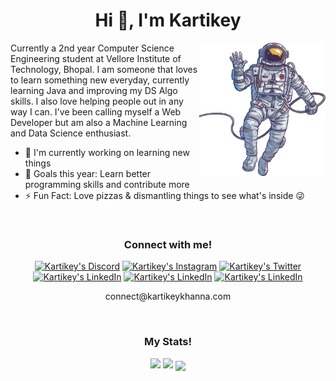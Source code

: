 <h1 align="center">Hi 👋, I'm Kartikey</h1>

<img width="40%" align="right" src="./assets/ast-img.png" />

Currently a 2nd year Computer Science Engineering student at Vellore Institute of Technology, Bhopal. I am someone that loves to learn something new everyday, currently learning Java and improving my DS Algo skills. I also love helping people out in any way I can. I've been calling myself a Web Developer but am also a Machine Learning and Data Science enthusiast.

- 🔭 I'm currently working on learning new things
- 🥅 Goals this year: Learn better programming skills and contribute more
- ⚡ Fun Fact: Love pizzas & dismantling things to see what's inside 😜

<br>
<h3 align="center">Connect with me!</h3>

<p align="center">
    <a href="https://discord.gg/RUR2fyE"><img alt="Kartikey's Discord" width="30px" src="https://simpleicons.org/icons/discord.svg"/></a>
    <a href="https://www.instagram.com/itsksquare/"><img alt="Kartikey's Instagram" width="30px" src="https://simpleicons.org/icons/instagram.svg"/></a>
    <a href="https://twitter.com/itsksquare19"><img alt="Kartikey's Twitter" width="30px" src="https://simpleicons.org/icons/twitter.svg"/></a>
    <a href="https://www.linkedin.com/in/kartikeykhanna/"><img alt="Kartikey's LinkedIn" width="30px" src="https://simpleicons.org/icons/linkedin.svg"/></a>
    <a href="skype:live:kartikey_khanna_1?chat"><img alt="Kartikey's LinkedIn" width="30px" src="https://simpleicons.org/icons/skype.svg"/></a>
    <a href="mailto:connect@kartikeykhanna.com"><img alt="Kartikey's LinkedIn" width="30px" src="https://simpleicons.org/icons/gmail.svg"/></a>
<p>

<p align="center">connect@kartikeykhanna.com</p>

<br>
<h3 align="center">My Stats!</h3>

<p align="center">
    <img width="48%" src="https://github-readme-stats.vercel.app/api?username=itsksquare&count_private=true&show_icons=true&theme=dark&title_color=0400ff&bg_color=000000">
    <img width="48%" src = "https://github-readme-streak-stats.herokuapp.com/?user=itsksquare&line_height=40&theme=dark&background=000000&ring=0400ff&fire=ff0000&currStreakLabel=0400ff">
    <img align="center" src="https://github-readme-stats.vercel.app/api/top-langs/?username=itsksquare&langs_count=8&theme=dark&title_color=0400ff&bg_color=000000">
<p/>
